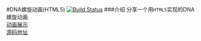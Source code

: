 #DNA螺旋动画(HTML5)
[![Build Status](https://travis-ci.org/google/closure-compiler.svg?branch=master)](https://travis-ci.org/google/closure-compiler)
###介绍
分享一个用`HTML5`实现的DNA螺旋动画<br/>
[动画展示](http://www.senhaochen.com)<br/>
[源码地址](http://www.html5tricks.com/html5-dna-helix.html)

